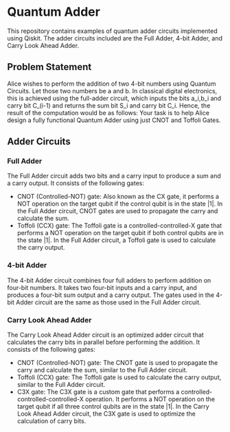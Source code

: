 # Quantum Adder

This repository contains examples of quantum adder circuits implemented using Qiskit. The adder circuits included are the Full Adder, 4-bit Adder, and Carry Look Ahead Adder.

## Problem Statement

Alice wishes to perform the addition of two 4-bit numbers using Quantum Circuits.
Let those two numbers be a and b.
In classical digital electronics, this is achieved using the full-adder circuit, which inputs the bits a_i,b_i and carry bit C_(i-1) and returns the sum bit S_i and carry bit C_i. Hence, the result of the computation would be as follows:
Your task is to help Alice design a fully functional Quantum Adder using just CNOT and Toffoli Gates.

## Adder Circuits

### Full Adder

The Full Adder circuit adds two bits and a carry input to produce a sum and a carry output. It consists of the following gates:

- CNOT (Controlled-NOT) gate: Also known as the CX gate, it performs a NOT operation on the target qubit if the control qubit is in the state |1|. In the Full Adder circuit, CNOT gates are used to propagate the carry and calculate the sum.
- Toffoli (CCX) gate: The Toffoli gate is a controlled-controlled-X gate that performs a NOT operation on the target qubit if both control qubits are in the state |1|. In the Full Adder circuit, a Toffoli gate is used to calculate the carry output.

### 4-bit Adder

The 4-bit Adder circuit combines four full adders to perform addition on four-bit numbers. It takes two four-bit inputs and a carry input, and produces a four-bit sum output and a carry output. The gates used in the 4-bit Adder circuit are the same as those used in the Full Adder circuit.

### Carry Look Ahead Adder

The Carry Look Ahead Adder circuit is an optimized adder circuit that calculates the carry bits in parallel before performing the addition. It consists of the following gates:

- CNOT (Controlled-NOT) gate: The CNOT gate is used to propagate the carry and calculate the sum, similar to the Full Adder circuit.
- Toffoli (CCX) gate: The Toffoli gate is used to calculate the carry output, similar to the Full Adder circuit.
- C3X gate: The C3X gate is a custom gate that performs a controlled-controlled-controlled-X operation. It performs a NOT operation on the target qubit if all three control qubits are in the state |1|. In the Carry Look Ahead Adder circuit, the C3X gate is used to optimize the calculation of carry bits.
